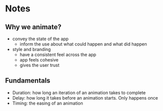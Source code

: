 # Notes

## Why we animate?

- convey the state of the app
  - inform the use about what could happen and what did happen
- style and branding
  - have a consistent feel across the app
  - app feels cohesive
  - gives the user trust

## Fundamentals

- Duration: how long an iteration of an animation takes to complete
- Delay: how long it takes before an animation starts. Only happens once
- Timing: the easing of an animation
